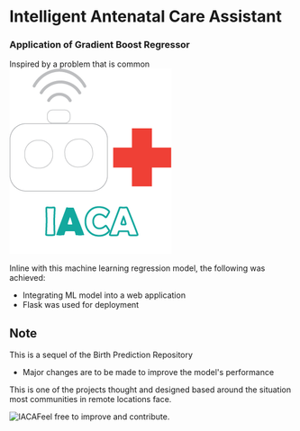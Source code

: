 # Intelligent Antenatal Care Assistant 
### Application of Gradient Boost Regressor
Inspired by a problem that is common
<br>
![IACA](./static/images/logogreen.png)
<br>

Inline with this machine learning regression model, the following was achieved:
* Integrating ML model into a web application
* Flask was used for deployment

## Note
This is a sequel of the Birth Prediction Repository

* Major changes are to be made to improve the model's performance

This is one of the projects thought and designed based around the situation most communities in remote locations face.

![IACA](./static/images/fav.ico)Feel free to improve and contribute.
